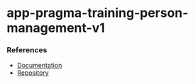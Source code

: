# app-pragma-training-person-management-v1

### References
* [Documentation](https://refactorizando.com/ejemplo-de-arquitectura-hexagonal/)
* [Repository](https://github.com/refactorizando-web/spring-data-hexagonal-architecture)